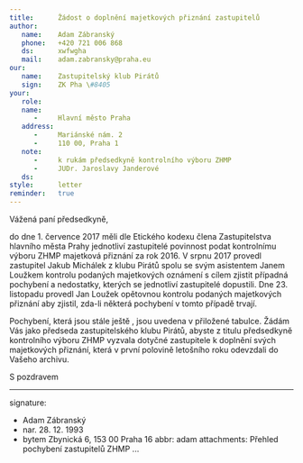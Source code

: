 ```yaml
---
title:      Žádost o doplnění majetkových přiznání zastupitelů
author:
   name:    Adam Zábranský
   phone:   +420 721 006 868
   ds:      xwfwgha
   mail:    adam.zabransky@praha.eu
our:
   name:    Zastupitelský klub Pirátů
   sign:    ZK Pha \#8405
your:
   role:    
   name:    
      -     Hlavní město Praha
   address:
      -     Mariánské nám. 2
      -     110 00, Praha 1
   note:
      -     k rukám předsedkyně kontrolního výboru ZHMP
      -     JUDr. Jaroslavy Janderové
   ds:      
style:      letter
reminder:   true
---
```


Vážená paní předsedkyně,

do dne 1. července 2017 měli dle Etického kodexu člena Zastupitelstva hlavního města Prahy jednotliví zastupitelé povinnost podat kontrolnímu výboru ZHMP majetková přiznání za rok 2016. V srpnu 2017 provedl zastupitel Jakub Michálek z klubu Pirátů spolu se svým asistentem Janem Loužkem kontrolu podaných majetkových oznámení s cílem zjistit případná pochybení a nedostatky, kterých se jednotliví zastupitelé dopustili. Dne 23. listopadu provedl Jan Loužek opětovnou kontrolu podaných majetkových přiznání aby zjistil, zda-li některá pochybení v tomto případě trvají. 

Pochybení, která jsou stále ještě , jsou uvedena v přiložené tabulce. Žádám Vás jako předseda zastupitelského klubu Pirátů, abyste z titulu předsedkyně kontrolního výboru ZHMP vyzvala dotyčné zastupitele k doplnění svých majetkových přiznání, která v první polovině letošního roku odevzdali do Vašeho archivu.

S pozdravem

---
signature:
  - Adam Zábranský
  - nar. 28. 12. 1993
  - bytem Zbynická 6, 153 00 Praha 16
abbr:       adam
attachments: Přehled pochybení zastupitelů ZHMP
...
